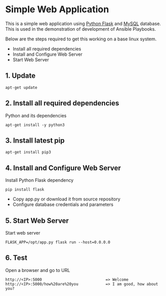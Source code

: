 # Simple Web Application

This is a simple web application using [Python Flask](http://flask.pocoo.org/) and [MySQL](https://www.mysql.com/) database. 
This is used in the demonstration of development of Ansible Playbooks.
  
  Below are the steps required to get this working on a base linux system.
  
  - Install all required dependencies
  - Install and Configure Web Server
  - Start Web Server
   
## 1. Update

    apt-get update

## 2. Install all required dependencies
  
  Python and its dependencies

    apt-get install -y python3

## 3. Install latest pip

    apt-get install pip3 

   
## 4. Install and Configure Web Server

Install Python Flask dependency

    pip install flask

- Copy app.py or download it from source repository
- Configure database credentials and parameters 

## 5. Start Web Server

Start web server

    FLASK_APP=/opt/app.py flask run --host=0.0.0.0
    
## 6. Test

Open a browser and go to URL

    http://<IP>:5000                            => Welcome
    http://<IP>:5000/how%20are%20you            => I am good, how about you?
